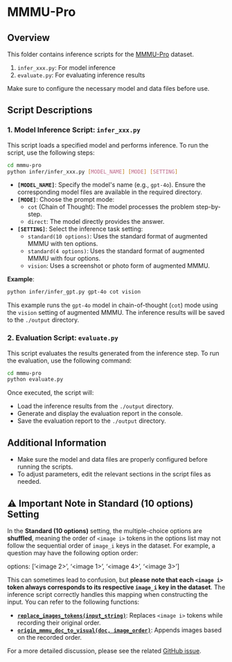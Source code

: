 # MMMU-Pro

## Overview

This folder contains inference scripts for the [MMMU-Pro](https://huggingface.co/datasets/MMMU/MMMU_Pro) dataset. 
1. `infer_xxx.py`: For model inference
2. `evaluate.py`: For evaluating inference results

Make sure to configure the necessary model and data files before use.

## Script Descriptions

### 1. Model Inference Script: `infer_xxx.py`

This script loads a specified model and performs inference. To run the script, use the following steps:

```bash
cd mmmu-pro
python infer/infer_xxx.py [MODEL_NAME] [MODE] [SETTING]
```

- **`[MODEL_NAME]`**: Specify the model's name (e.g., `gpt-4o`). Ensure the corresponding model files are available in the required directory.
- **`[MODE]`**: Choose the prompt mode:
  - `cot` (Chain of Thought): The model processes the problem step-by-step.
  - `direct`: The model directly provides the answer.
- **`[SETTING]`**: Select the inference task setting:
  - `standard(10 options)`: Uses the standard format of augmented MMMU with ten options.
  - `standard(4 options)`: Uses the standard format of augmented MMMU with four options.
  - `vision`: Uses a screenshot or photo form of augmented MMMU.

**Example**:

```bash
python infer/infer_gpt.py gpt-4o cot vision
```

This example runs the `gpt-4o` model in chain-of-thought (`cot`) mode using the `vision` setting of augmented MMMU. The inference results will be saved to the `./output` directory.

### 2. Evaluation Script: `evaluate.py`

This script evaluates the results generated from the inference step. To run the evaluation, use the following command:

```bash
cd mmmu-pro
python evaluate.py
```

Once executed, the script will:
- Load the inference results from the `./output` directory.
- Generate and display the evaluation report in the console.
- Save the evaluation report to the `./output` directory.

## Additional Information

- Make sure the model and data files are properly configured before running the scripts.
- To adjust parameters, edit the relevant sections in the script files as needed.

## ⚠️ Important Note in Standard (10 options) Setting

In the **Standard (10 options)** setting, the multiple-choice options are **shuffled**, meaning the order of `<image i>` tokens in the options list may not follow the sequential order of `image_i` keys in the dataset. For example, a question may have the following option order:

options: [’<image 2>’, ‘<image 1>’, ‘<image 4>’, ‘<image 3>’]

This can sometimes lead to confusion, but **please note that each `<image i>` token always corresponds to its respective `image_i` key in the dataset**. The inference script correctly handles this mapping when constructing the input. You can refer to the following functions:

- **[`replace_images_tokens(input_string)`](https://github.com/MMMU-Benchmark/MMMU/blob/main/mmmu-pro/infer/infer_gemini.py#L56)**: Replaces `<image i>` tokens while recording their original order.
- **[`origin_mmmu_doc_to_visual(doc, image_order)`](https://github.com/MMMU-Benchmark/MMMU/blob/main/mmmu-pro/infer/infer_gemini.py#L76)**: Appends images based on the recorded order.

For a more detailed discussion, please see the related [GitHub issue](https://github.com/MMMU-Benchmark/MMMU/issues/70).
